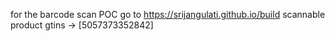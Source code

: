 for the barcode scan POC go to https://srijangulati.github.io/build
scannable product gtins -> [5057373352842]
